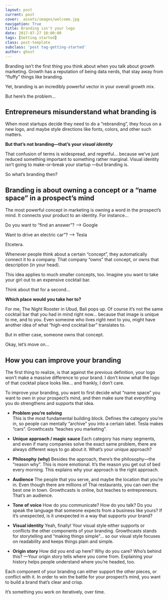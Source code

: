 ```yaml
---
layout: post
current: post
cover:  assets/images/welcome.jpg
navigation: True
title: Branding isn't your logo
date: 2017-07-27 10:00:00
tags: [Getting started]
class: post-template
subclass: 'post tag-getting-started'
author: ghost
---
```




Branding isn’t the first thing you think about when you talk about growth marketing. Growth has a reputation of being data nerds, that stay away from “fluffy” things like branding.

Yet, branding is an incredibly powerful vector in your overall growth mix.

But here’s the problem…

## Entrepreneurs misunderstand what branding is

When most startups decide they need to do a “rebranding”, they focus on a new logo, and maybe style directions like fonts, colors, and other such matters.

**But that’s not branding—that’s your *visual identity***

That confusion of terms is widespread, and regretful… because we’ve just reduced something important to something rather marginal. Visual identity isn’t going to make-or-break your startup —but branding is.

So what’s branding then?

## Branding is about owning a concept or a “name space” in a prospect’s mind

The most powerful concept in marketing is owning a word in the prospect’s mind. It connects your product to an identity. For instance…

Do you want to “find an answer”? —> Google 

Want to drive an electric car”? —> Tesla

Etcetera.

Whenever people think about a certain “concept”, they automatically connect it to a company. That company “owns” that concept, or owns that description (in your head).

This idea applies to much smaller concepts, too. Imagine you want to take your girl out to an expensive cocktail bar.

Think about that for a second…

**Which place would you take her to?**

For me, The Night Rooster in Ubud, Bali pops up. Of course it’s not the same cocktail bar that you had in mind right now… because that image is unique to me, and to you. Even someone who lives right next to you, might have another idea of what “high-end cocktail bar” translates to.

But in either case, someone owns that concept.

Okay, let’s move on…

## How you can improve your branding

The first thing to realize, is that against the previous definition, your logo won’t make a massive difference to your brand. I don’t know what the logo of that cocktail place looks like… and frankly, I don’t care.

To improve your branding, you want to first decide what “name space” you want to own in your prospect’s mind, and then make sure that everything you do strengthens and supports that idea.

- **Problem you’re solving**<br>This is the most fundamental building block. Defines the category you’re in, so people can mentally “archive” you into a certain label. Tesla makes “cars”. Growthcasts “teaches you marketing”.

- **Unique approach / magic sauce** Each category has many segments, and even if many companies solve the exact same problem, there are always different ways to go about it. What’s your unique approach?

- **Philosophy (why)** Besides the approach, there’s the philosophy—the “reason why”. This is more emotional. It’s the reason you get out of bed every morning. This explains why your approach is the right approach.

- **Audience** The people that you serve, and maybe the location that you’re in. Even though there are millions of Thai restaurants, you can own the best one in town. Growthcasts is online, but teaches to entrepreneurs. That’s an audience.

- **Tone of voice** How do you communicate? How do you talk? Do you speak the language that someone expects from a business like yours? If it’s unexpected, is it unexpected in a way that supports your brand?

- **Visual identity** Yeah, finally! Your visual style either supports or conflicts the other components of your branding. Growthcasts stands for storytelling and “making things simple”… so our visual style focuses on readability and keeps things plain and simple.

- **Origin story** How did you end up here? Why do you care? Who’s behind this? —Your origin story tells where you come from. Explaining your history helps people understand where you’re headed, too.

Each component of your branding can either support the other pieces, or conflict with it. In order to win the battle for your prospect’s mind, you want to build a brand that’s clear and crisp.

It’s something you work on iteratively, over time.